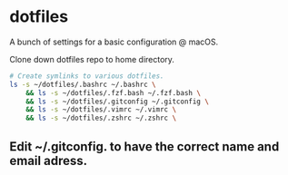 # dotfiles
A bunch of settings for a basic configuration @ macOS.

Clone down dotfiles repo to home directory.


```sh
# Create symlinks to various dotfiles.
ls -s ~/dotfiles/.bashrc ~/.bashrc \
	&& ls -s ~/dotfiles/.fzf.bash ~/.fzf.bash \
	&& ls -s ~/dotfiles/.gitconfig ~/.gitconfig \
	&& ls -s ~/dotfiles/.vimrc ~/.vimrc \
	&& ls -s ~/dotfiles/.zshrc ~/.zshrc \
```
## Edit ~/.gitconfig. to have the correct name and email adress.
